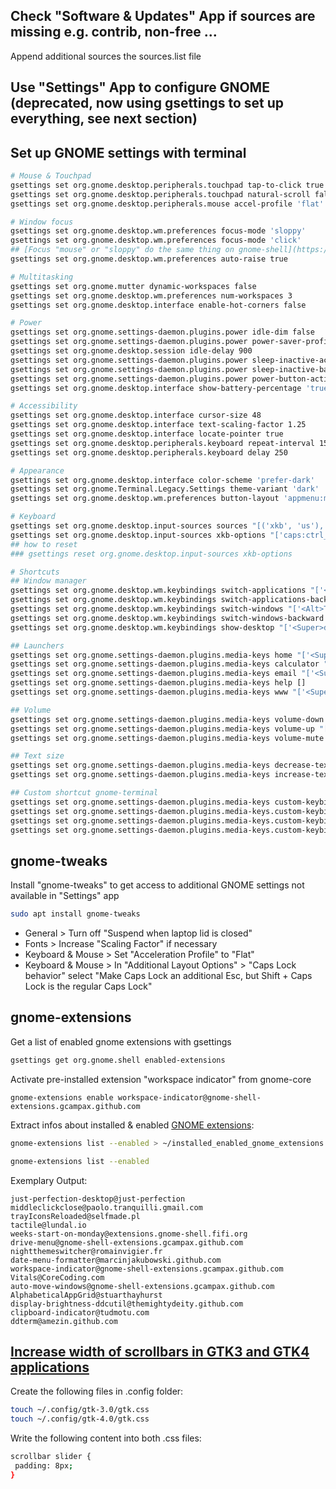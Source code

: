 ## Check "Software & Updates" App if sources are missing e.g. contrib, non-free ...

Append additional sources the sources.list file

## Use "Settings" App to configure GNOME (deprecated, now using gsettings to set up everything, see next section)
<!---

- Mouse & Touchpad
  - Disable "Natural Scrolling"
  - Enable "Tap to Click"
- Multitasking
  - Disable "Hot Corner"
  - Disable "Active Screen Edges"
  - Set "Fixed number of workspaces" to 4
- Power
  - Turn of "Automatic Suspend"
  - Set "Power Button Behavior" to "Nothing"
  - Enable "Show Battery Percentage"
- Date & Time
  - Select correct "Time Zone"
  - Check if "Automatic Date & Time" is available and enabled
- Accessibility
  - Enable "Large Text"
  - Increase "Cursor Size" e.g. "Large"
  - In "Repeat Keys": decrease "Delay", increase "Speed"
  - Enable "Locate Pointer" (not visible/weak effect, when "Enable animations" is disabled)
- Keyboard
  - Accessibility
    - Super+Alt+/ < "Increase text size"
    - Super+Alt+. < "Decrease text size"
    - Disable all other options, as they might interfere in daily usage
  - Launcher
    - Super+E < "Home folder"
    - Super+C < "Launch calculator"
    - Super+B < "Launch email client"
    - Disabled < "Launch help browser"
    - Super+F < "Launch web browser"
  - Navigation
    - Super+D < "Hide all normal windows"
    - Super+Tab < "Switch applications"
    - Alt+Tab < "Switch windows"
  - Custom Shortcuts
    - Ctrl+Alt+T < gnome-terminal

-->

## Set up GNOME settings with terminal

```bash
# Mouse & Touchpad
gsettings set org.gnome.desktop.peripherals.touchpad tap-to-click true
gsettings set org.gnome.desktop.peripherals.touchpad natural-scroll false
gsettings set org.gnome.desktop.peripherals.mouse accel-profile 'flat'

# Window focus
gsettings set org.gnome.desktop.wm.preferences focus-mode 'sloppy'
gsettings set org.gnome.desktop.wm.preferences focus-mode 'click'
## [Focus "mouse" or "sloppy" do the same thing on gnome-shell](https://unix.stackexchange.com/questions/49428/focus-mouse-or-sloppy-do-the-same-thing-on-gnome-shell)
gsettings set org.gnome.desktop.wm.preferences auto-raise true

# Multitasking
gsettings set org.gnome.mutter dynamic-workspaces false
gsettings set org.gnome.desktop.wm.preferences num-workspaces 3
gsettings set org.gnome.desktop.interface enable-hot-corners false

# Power
gsettings set org.gnome.settings-daemon.plugins.power idle-dim false
gsettings set org.gnome.settings-daemon.plugins.power power-saver-profile-on-low-battery false
gsettings set org.gnome.desktop.session idle-delay 900
gsettings set org.gnome.settings-daemon.plugins.power sleep-inactive-ac-timeout 0
gsettings set org.gnome.settings-daemon.plugins.power sleep-inactive-battery-timeout 0
gsettings set org.gnome.settings-daemon.plugins.power power-button-action 'nothing'
gsettings set org.gnome.desktop.interface show-battery-percentage 'true'

# Accessibility
gsettings set org.gnome.desktop.interface cursor-size 48
gsettings set org.gnome.desktop.interface text-scaling-factor 1.25
gsettings set org.gnome.desktop.interface locate-pointer true
gsettings set org.gnome.desktop.peripherals.keyboard repeat-interval 15
gsettings set org.gnome.desktop.peripherals.keyboard delay 250

# Appearance
gsettings set org.gnome.desktop.interface color-scheme 'prefer-dark'
gsettings set org.gnome.Terminal.Legacy.Settings theme-variant 'dark'
gsettings set org.gnome.desktop.wm.preferences button-layout 'appmenu:minimize,maximize,close'

# Keyboard
gsettings set org.gnome.desktop.input-sources sources "[('xkb', 'us'), ('xkb', 'de')]"
gsettings set org.gnome.desktop.input-sources xkb-options "['caps:ctrl_modifier']"
## how to reset
### gsettings reset org.gnome.desktop.input-sources xkb-options

# Shortcuts
## Window manager
gsettings set org.gnome.desktop.wm.keybindings switch-applications "['<Super>Tab']"
gsettings set org.gnome.desktop.wm.keybindings switch-applications-backward "['<Shift><Super>Tab']"
gsettings set org.gnome.desktop.wm.keybindings switch-windows "['<Alt>Tab']"
gsettings set org.gnome.desktop.wm.keybindings switch-windows-backward "['<Shift><Alt>Tab']"
gsettings set org.gnome.desktop.wm.keybindings show-desktop "['<Super>d']"

## Launchers
gsettings set org.gnome.settings-daemon.plugins.media-keys home "['<Super>e']"
gsettings set org.gnome.settings-daemon.plugins.media-keys calculator "['<Super>c']"
gsettings set org.gnome.settings-daemon.plugins.media-keys email "['<Super>b']"
gsettings set org.gnome.settings-daemon.plugins.media-keys help []
gsettings set org.gnome.settings-daemon.plugins.media-keys www "['<Super>f']"

## Volume
gsettings set org.gnome.settings-daemon.plugins.media-keys volume-down "['<Super><Alt>z']"
gsettings set org.gnome.settings-daemon.plugins.media-keys volume-up "['<Super><Alt>x']"
gsettings set org.gnome.settings-daemon.plugins.media-keys volume-mute "['<Super><Alt>space']"

## Text size
gsettings set org.gnome.settings-daemon.plugins.media-keys decrease-text-size "['<Super><Alt>period']"
gsettings set org.gnome.settings-daemon.plugins.media-keys increase-text-size "['<Super><Alt>slash']"

## Custom shortcut gnome-terminal
gsettings set org.gnome.settings-daemon.plugins.media-keys custom-keybindings "['/org/gnome/settings-daemon/plugins/media-keys/custom-keybindings/terminal/']"
gsettings set org.gnome.settings-daemon.plugins.media-keys.custom-keybinding:/org/gnome/settings-daemon/plugins/media-keys/custom-keybindings/terminal/ name 'Terminal'
gsettings set org.gnome.settings-daemon.plugins.media-keys.custom-keybinding:/org/gnome/settings-daemon/plugins/media-keys/custom-keybindings/terminal/ command 'gnome-terminal'
gsettings set org.gnome.settings-daemon.plugins.media-keys.custom-keybinding:/org/gnome/settings-daemon/plugins/media-keys/custom-keybindings/terminal/ binding '<Control><Alt>t'


```
  
## gnome-tweaks

Install "gnome-tweaks" to get access to additional GNOME settings not available in "Settings" app

```bash
sudo apt install gnome-tweaks
```

- General > Turn off "Suspend when laptop lid is closed"
- Fonts > Increase "Scaling Factor" if necessary
- Keyboard & Mouse > Set "Acceleration Profile" to "Flat"
- Keyboard & Mouse > In "Additional Layout Options" > "Caps Lock behavior" select "Make Caps Lock an additional Esc, but Shift + Caps Lock is the regular Caps Lock"


## gnome-extensions

Get a list of enabled gnome extensions with gsettings
```bash
gsettings get org.gnome.shell enabled-extensions
```

Activate pre-installed extension "workspace indicator" from gnome-core
```
gnome-extensions enable workspace-indicator@gnome-shell-extensions.gcampax.github.com
```

Extract infos about installed & enabled [GNOME extensions](https://askubuntu.com/questions/1133782/command-to-list-installed-and-enabled-gnome-extensions):
```bash
gnome-extensions list --enabled > ~/installed_enabled_gnome_extensions.md

gnome-extensions list --enabled
```

Exemplary Output:
```
just-perfection-desktop@just-perfection
middleclickclose@paolo.tranquilli.gmail.com
trayIconsReloaded@selfmade.pl
tactile@lundal.io
weeks-start-on-monday@extensions.gnome-shell.fifi.org
drive-menu@gnome-shell-extensions.gcampax.github.com
nightthemeswitcher@romainvigier.fr
date-menu-formatter@marcinjakubowski.github.com
workspace-indicator@gnome-shell-extensions.gcampax.github.com
Vitals@CoreCoding.com
auto-move-windows@gnome-shell-extensions.gcampax.github.com
AlphabeticalAppGrid@stuarthayhurst
display-brightness-ddcutil@themightydeity.github.com
clipboard-indicator@tudmotu.com
ddterm@amezin.github.com
```

## [Increase width of scrollbars in GTK3 and GTK4 applications](https://www.reddit.com/r/gnome/comments/152equt/change_scrollbar_width_gnome_434_adwaita/)

Create the following files in .config folder:

```bash
touch ~/.config/gtk-3.0/gtk.css
touch ~/.config/gtk-4.0/gtk.css
```

Write the following content into both .css files:

```bash
scrollbar slider {
 padding: 8px;
}
```
